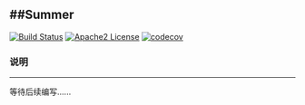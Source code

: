 ##Summer
---

[![Build Status](https://travis-ci.org/cnlyml/summer.svg?branch=development)](https://travis-ci.org/cnlyml/summer)
[![Apache2 License](https://img.shields.io/badge/license-Apache%202-blue.svg)]()
[![codecov](https://codecov.io/gh/cnlyml/summer/branch/development/graph/badge.svg)](https://codecov.io/gh/cnlyml/summer)

### 说明
---

等待后续编写......